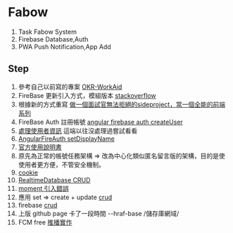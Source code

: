 # Fabow

1. Task Fabow System
2. Firebase Database,Auth
3. PWA Push Notification,App Add

## Step

1. 參考自己以前寫的專案 [OKR-WorkAid](https://github.com/Big-Code-Milk/Side-Project-OKR-WorkAid/tree/main/studio-backstage)
2. FireBase 更新引入方式，模組版本 [stackoverflow](https://stackoverflow.com/questions/47920838/typescript-error-cannot-find-module-firebase-app)
3. 根據新的方式重寫 [做一個面試官無法拒絕的sideproject，當一個全能的前端系列](https://ithelp.ithome.com.tw/articles/10272945)
4. FireBase Auth 註冊帳號 [angular firebase auth createUser](https://www.positronx.io/create-user-with-email-password-in-firebase-and-angular/)
5. [處理使用者資訊](https://givemepass.blogspot.com/2017/05/firebase-authentication-user.html) 這端以往沒處理過嘗試看看
6. [AngularFireAuth setDisplayName](https://stackoverflow.com/questions/60405997/angular-8-firebase-how-do-i-set-the-displayname-when-creating-user-with-email)
7. [官方使用說明書](https://firebase.google.com/docs/reference/android/com/google/firebase/auth/FirebaseUser)
8. 原先為正常的帳號任務架構 => 改為中心化類似匿名留言版的架構，目的是使使用者更方便，不管安全機制。
9. [cookie](https://shubo.io/cookies/#%E5%A6%82%E4%BD%95%E7%94%A8-javascrip-%E5%AF%AB%E5%85%A5-cookie)
10. [RealtimeDatabase CRUD](https://www.digitalocean.com/community/tutorials/angular-firebase-crud-operations)
11. [moment 引入錯誤](https://stackoverflow.com/questions/35272832/systemjs-moment-is-not-a-function)
12. 應用 set => create + update [crud](https://www.bezkoder.com/angular-12-firestore-crud-angularfirestore/)
13. firebase [crud](https://www.oxxostudio.tw/articles/201905/firebase-firestore.html)
14. 上版 github page 卡了一段時間 --hraf-base /儲存庫網域/
15. FCM free [推播實作](https://medium.com/%E5%BD%BC%E5%BE%97%E6%BD%98%E7%9A%84-swift-ios-app-%E9%96%8B%E7%99%BC%E5%95%8F%E9%A1%8C%E8%A7%A3%E7%AD%94%E9%9B%86/%E5%88%A9%E7%94%A8-firebase-cloud-messaging-fcm-%E7%99%BC%E9%80%81%E6%8E%A8%E6%92%AD-b4a9bd4f89d6)
